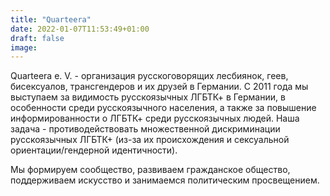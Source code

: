 ```yaml
---
title: "Quarteera"
date: 2022-01-07T11:53:49+01:00
draft: false
image:
---
```

Quarteera e. V. - организация русскоговорящих лесбиянок, геев, бисексуалов, трансгендеров и их друзей в Германии.
С 2011 года мы выступаем за видимость русскоязычных ЛГБТК+ в Германии, в особенности среди русскоязычного населения, а также за повышение информированности о ЛГБТК+ среди русскоязычных людей. Наша задача - противодействовать множественной дискриминации русскоязычных ЛГБТК+ (из-за их происхождения и сексуальной ориентации/гендерной идентичности).

Мы формируем сообщество, развиваем гражданское общество, поддерживаем искусство и занимаемся политическим просвещением.
